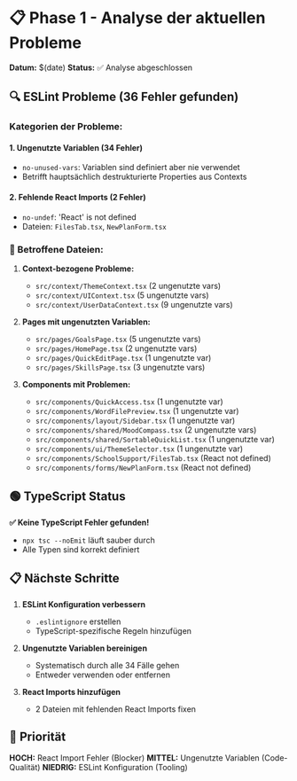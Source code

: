 # 📋 Phase 1 - Analyse der aktuellen Probleme

**Datum:** $(date)
**Status:** ✅ Analyse abgeschlossen

## 🔍 ESLint Probleme (36 Fehler gefunden)

### Kategorien der Probleme:

#### 1. **Ungenutzte Variablen** (34 Fehler)

- `no-unused-vars`: Variablen sind definiert aber nie verwendet
- Betrifft hauptsächlich destrukturierte Properties aus Contexts

#### 2. **Fehlende React Imports** (2 Fehler)

- `no-undef`: 'React' is not defined
- Dateien: `FilesTab.tsx`, `NewPlanForm.tsx`

### 📂 Betroffene Dateien:

1. **Context-bezogene Probleme:**
   - `src/context/ThemeContext.tsx` (2 ungenutzte vars)
   - `src/context/UIContext.tsx` (5 ungenutzte vars)
   - `src/context/UserDataContext.tsx` (9 ungenutzte vars)

2. **Pages mit ungenutzten Variablen:**
   - `src/pages/GoalsPage.tsx` (5 ungenutzte vars)
   - `src/pages/HomePage.tsx` (2 ungenutzte vars)
   - `src/pages/QuickEditPage.tsx` (1 ungenutzte var)
   - `src/pages/SkillsPage.tsx` (3 ungenutzte vars)

3. **Components mit Problemen:**
   - `src/components/QuickAccess.tsx` (1 ungenutzte var)
   - `src/components/WordFilePreview.tsx` (1 ungenutzte var)
   - `src/components/layout/Sidebar.tsx` (1 ungenutzte var)
   - `src/components/shared/MoodCompass.tsx` (2 ungenutzte vars)
   - `src/components/shared/SortableQuickList.tsx` (1 ungenutzte var)
   - `src/components/ui/ThemeSelector.tsx` (1 ungenutzte var)
   - `src/components/SchoolSupport/FilesTab.tsx` (React not defined)
   - `src/components/forms/NewPlanForm.tsx` (React not defined)

## 🟢 TypeScript Status

**✅ Keine TypeScript Fehler gefunden!**

- `npx tsc --noEmit` läuft sauber durch
- Alle Typen sind korrekt definiert

## 📋 Nächste Schritte

1. **ESLint Konfiguration verbessern**
   - `.eslintignore` erstellen
   - TypeScript-spezifische Regeln hinzufügen

2. **Ungenutzte Variablen bereinigen**
   - Systematisch durch alle 34 Fälle gehen
   - Entweder verwenden oder entfernen

3. **React Imports hinzufügen**
   - 2 Dateien mit fehlenden React Imports fixen

## 🎯 Priorität

**HOCH:** React Import Fehler (Blocker)
**MITTEL:** Ungenutzte Variablen (Code-Qualität)
**NIEDRIG:** ESLint Konfiguration (Tooling)
